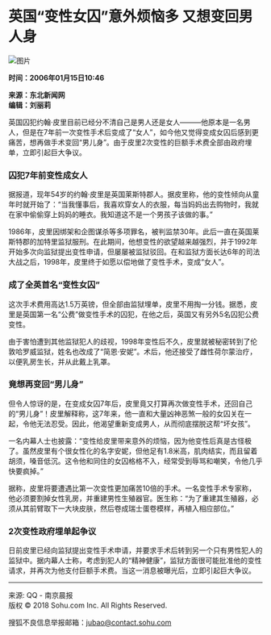# 英国“变性女囚”意外烦恼多 又想变回男人身

![图片](https://photo.sohu.com/74/24/Img210032474.gif)

**时间：2006年01月15日10:46**

**来源：东北新闻网**  
**编辑：刘丽莉**

英国囚犯约翰·皮里目前已经分不清自己是男人还是女人———他原本是一名男人，但是在7年前一次变性手术后变成了“女人”，如今他又觉得变成女囚后感到更痛苦，想再做手术变回“男儿身”。由于皮里2次变性的巨额手术费全部由政府埋单，立即引起巨大争议。

### 囚犯7年前变性成女人

据报道，现年54岁的约翰·皮里是英国莱斯特郡人。据皮里称，他的变性倾向从童年时就开始了：“当我懂事后，我喜欢穿女人的衣服，每当妈妈出去购物时，我就在家中偷偷穿上妈妈的睡衣。我知道这不是一个男孩子该做的事。”

1986年，皮里因绑架和企图谋杀等多项罪名，被判监禁30年。此后一直在英国莱斯特郡的加特里监狱服刑。在此期间，他想变性的欲望越来越强烈，并于1992年开始多次向监狱提出变性申请，但屡屡被监狱驳回。在和监狱方面长达6年的司法大战之后，1998年，皮里终于如愿以偿地做了变性手术，变成“女人”。

### 成了全英首名“变性女囚”

这次手术费用高达1.5万英镑，但全部由监狱埋单，皮里不用掏一分钱。据悉，皮里是英国第一名“公费”做变性手术的囚犯，在他之后，英国又有另外5名囚犯公费变性。

由于害怕遭到其他监狱犯人的歧视，1998年变性后不久，皮里就被秘密转到了伦敦哈罗威监狱，姓名也改成了“简恩·安妮”。术后，他还接受了雌性荷尔蒙治疗，以便乳房生长，并从此戴上乳罩。

### 竟想再变回“男儿身”

但令人惊讶的是，在变成女囚7年后，皮里竟又打算再次做变性手术，还回自己的“男儿身”！皮里解释称，这7年来，他一直和大量凶神恶煞一般的女囚关在一起，令他无法忍受。因此，他渴望重新变成男人，从而彻底摆脱这帮“坏女孩”。

一名内幕人士也披露：“变性给皮里带来意外的烦恼，因为他变性后真是古怪极了。虽然皮里有个很女性化的名字安妮，但他足有1.8米高，肌肉结实，而且留着胡须，嗓音低沉。这令他和同住的女囚格格不入，经常受到辱骂和嘲笑，令他几乎快要疯掉。”

据称，皮里将要遭遇比第一次变性更加痛苦10倍的手术。一名变性手术专家称，他必须要割掉女性乳房，并重建男性生殖器官。医生称：“为了重建其生殖器，必须从其前臂取下一大块皮肤，然后卷成瑞士蛋卷模样，再植入相应部位。”

### 2次变性政府埋单起争议

日前皮里已经向监狱提出变性手术申请，并要求手术后转到另一个只有男性犯人的监狱中。据内幕人士称，考虑到犯人的“精神健康”，监狱方面很可能批准他的变性请求，并再次为他支付巨额手术费。当这一消息被曝光后，立即引起巨大争议。

---

来源: QQ - 南京晨报  
版权 © 2018 Sohu.com Inc. All Rights Reserved. 

搜狐不良信息举报邮箱：[jubao@contact.sohu.com](mailto:jubao@contact.sohu.com)